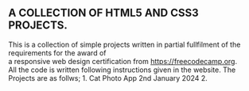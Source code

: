 ## A COLLECTION OF HTML5 AND CSS3 PROJECTS.

This is a collection of simple projects written in partial fullfilment of the requirements for the award of  
a responsive web design certification from https://freecodecamp.org.  
All the code is written following instructions given in the website.
The Projects are as follws;
    1. Cat Photo App 2nd January 2024
    2. 